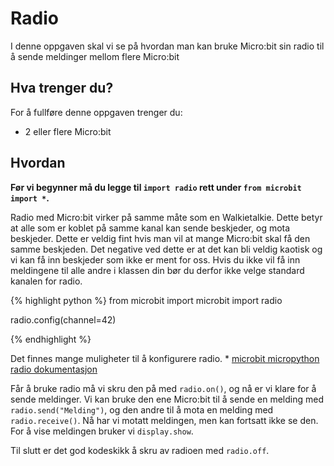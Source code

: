 # Radio

I denne oppgaven skal vi se på hvordan man kan bruke Micro:bit sin radio til å sende meldinger mellom flere Micro:bit

## Hva trenger du?

For å fullføre denne oppgaven trenger du:

* 2 eller flere Micro:bit

## Hvordan
**Før vi begynner må du legge til `import radio` rett under `from microbit import *`.**

Radio med Micro:bit virker på samme måte som en Walkietalkie. 
Dette betyr at alle som er koblet på samme kanal kan sende beskjeder, og mota beskjeder. Dette er veldig fint hvis man vil at mange Micro:bit skal få den samme beskjeden.
Det negative ved dette er at det kan bli veldig kaotisk og vi kan få inn beskjeder som ikke er ment for oss. 
Hvis du ikke vil få inn meldingene til alle andre i klassen din bør du derfor ikke velge standard kanalen for radio.

{% highlight python %}
from microbit import microbit
import radio

radio.config(channel=42)

{% endhighlight %}

Det finnes mange muligheter til å konfigurere radio. * [microbit micropython radio dokumentasjon](http://microbit-micropython.readthedocs.io/en/latest/radio.html)


Får å bruke radio må vi skru den på med `radio.on()`, og nå er vi klare for å sende meldinger. 
Vi kan bruke den ene Micro:bit til å sende en melding med `radio.send("Melding")`, og den andre til å mota en melding med `radio.receive()`.
Nå har vi motatt meldingen, men kan fortsatt ikke se den. For å vise meldingen bruker vi `display.show`.

Til slutt er det god kodeskikk å skru av radioen med `radio.off`.

